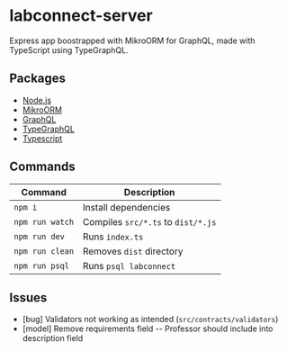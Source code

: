 # labconnect-server

Express app boostrapped with MikroORM for GraphQL, made with TypeScript using TypeGraphQL.

## Packages

- [Node.js](https://nodejs.org/en/)
- [MikroORM](https://mikro-orm.io/)
- [GraphQL](https://graphql.org/)
- [TypeGraphQL](https://typegraphql.com/)
- [Typescript](https://www.typescriptlang.org/)

## Commands

| Command           | Description                           |
| ----------------- | ------------------------------------- |
| `npm i`           | Install dependencies                  |
| `npm run watch`   | Compiles `src/*.ts` to `dist/*.js`    |
| `npm run dev`     | Runs `index.ts`                       |
| `npm run clean`   | Removes `dist` directory              |
| `npm run psql`    | Runs `psql labconnect`                |

## Issues

- [bug] Validators not working as intended (`src/contracts/validators`)
- [model] Remove requirements field -- Professor should include into description field